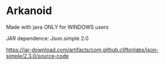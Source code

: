 # Arkanoid
Made with java ONLY for WINDOWS users

JAR dependence: Json.simple 2.0

https://jar-download.com/artifacts/com.github.cliftonlabs/json-simple/2.3.0/source-code
